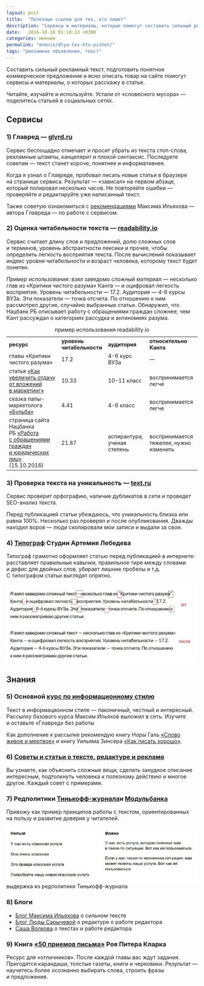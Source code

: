 ```yaml
---
layout: post
title:  "Полезные ссылки для тех, кто пишет"
description: "Сервисы и материалы, которые помогут составить сильный рекламный текст, подготовить понятное коммерческое предложение и ясно описать товар на сайте."
date:   2016-10-16 01:18:33 +0300
categories: мнение
permalink: "mnenie/dlya-tex-kto-pishet/"
tags: "рекламное объявление, текст"
---
```


<p>Составить сильный рекламный текст, подготовить понятное коммерческое предложение и&nbsp;ясно описать товар на&nbsp;сайте помогут сервисы и&nbsp;материалы, о&nbsp;которых расскажу в&nbsp;статье.</p><!--more-->
<p>Читайте, изучайте и&nbsp;используйте. Устали от&nbsp;«словесного мусора»&nbsp;— поделитесь статьей в&nbsp;социальных сетях.</p>
<h2>Сервисы</h2>
<h3>1) Главред&nbsp;— <a href="https://glvrd.ru/?from=www.bartoshevich.by">glvrd.ru</a></h3>
<p>Сервис беспощадно отмечает и&nbsp;просит убрать из&nbsp;текста стоп-слова, рекламные штампы, канцелярит и&nbsp;плохой синтаксис. Последуете советам&nbsp;— текст станет короче, понятнее и&nbsp;информативнее.</p>
<p>Когда я&nbsp;узнал о&nbsp;Главреде, пробовал писать новые статьи в&nbsp;браузере на&nbsp;странице сервиса. Результат&nbsp;— «зависал» на&nbsp;первом абзаце, который полировал несколько часов. Не&nbsp;повторяйте ошибки&nbsp;— проверяйте и&nbsp;редактируйте уже написанный текст.</p>
<p>Также советую ознакомиться с&nbsp;<a href="http://maximilyahov.ru/blog/all/glvrd-7/">рекомендациями</a> Максима Ильяхова&nbsp;— автора Главреда&nbsp;— по&nbsp;работе с&nbsp;сервисом.</p>
<h3>2) Оценка читабельности текста&nbsp;— <a href="http://readability.io/?from=www.bartoshevich.by">readability.io</a></h3>
<p>Сервис считает длину слов и&nbsp;предложений, долю сложных слов и&nbsp;терминов, уровень абстрактности лексики и&nbsp;прочее, чтобы определить легкость восприятия текста. После вычислений показывает индекс уровня читабельности и&nbsp;возраст человека, которому текст будет понятен.</p>
<p><em>Пример использования:</em> взял заведомо сложный материал&nbsp;— несколько глав из&nbsp;«Критики чистого разума» Канта&nbsp;— и&nbsp;оцифровал легкость восприятия. Уровень читабельности&nbsp;— 17.2. Аудитория&nbsp;— <nobr>4-6</nobr> курсы ВУЗа. Эти показатели&nbsp;— точка отсчета. По&nbsp;отношению к&nbsp;ним рассмотрел другие, случайно выбранные статьи. Обнаружил, что Нацбанк РБ&nbsp;описывает работу с&nbsp;обращениями граждан сложнее, чем Кант рассуждал о&nbsp;категориях рассудка и&nbsp;антиномиях разума.</p>

<table> 
<caption>пример использования readability.io</caption>
<tbody> 
<tr> 
<td><strong>ресурс</strong></td>
	<td><strong>уровень читабельности</strong></td>
	<td><strong>аудитория</strong></td>
	<td><strong>относительно Канта</strong></td>
 		</tr>
		<tr> 
	<td>главы «Критики чистого разума»</td>
	<td>17.2</td>
	<td><nobr>4-6</nobr> курс ВУЗа</td>
	<td>—</td>
 		</tr>
		<tr> 
	<td>статья <a href="http://www.bartoshevich.by/mnenie/effektivnost-vlozhenij-v-marketing/">«Как увеличить отдачу от&nbsp;вложений в&nbsp;маркетинг»</a></td>
	<td>10.33</td>
	<td><nobr>10-11</nobr> класс</td>
	<td>воспринимается легче</td>
 		</tr>
		<tr> 
<td>сказка папы-маркетолога <a href="http://www.bartoshevich.by/mnenie/skazki-papy-marketologa/">«Бульба»</a></td>
	<td>4.41</td>
	<td><nobr>4-6</nobr> класс</td>
	<td>воспринимается легче</td>
 		</tr>
		<tr> 
	<td>страница сайта Нацбанка РБ&nbsp;<a href="http://www.nbrb.by/today/applications/">«Работа с&nbsp;обращениями граждан и&nbsp;юридических лиц»</a> (15.10.2016)</td>
	<td>21.87</td>
	<td>аспирантура, ученая степень</td>
	<td>воспринимается тяжелее, нужно изменить</td>
 	</tr>
 	</tbody>
 </table>
<h3>3) Проверка текста на&nbsp;уникальность&nbsp;— <a href="http://text.ru/?from=www.bartoshevich.by">text.ru</a></h3>
<p>Сервис проверит орфографию, наличие дубликатов в&nbsp;сети и&nbsp;проведет SEO-анализ текста.</p>
<p>Перед публикацией статьи убеждаюсь, что уникальность близка или равна 100%. Несколько раз проверял и&nbsp;после опубликования. Дважды находил воров&nbsp;— люди скопировали мои записи и&nbsp;выдали за&nbsp;свои.</p>
<h3>4) <a href="http://www.artlebedev.ru/tools/typograf/?from=www.bartoshevich.by">Типограф</a> Студии Артемия Лебедева</h3>
<p>Типограф грамотно оформляет статью перед публикацией в&nbsp;интернете: расставляет правильные кавычки, правильное тире между словами и&nbsp;дефис для двойных слов, убирает лишние пробелы и&nbsp;т.д. С&nbsp;типографом статьи выглядят опрятно.</p>
<p><img src="/images/text1.jpg" alt="работа типографа" /></p>
<h2>Знания</h2>
<h3>5) Основной <a href="http://maximilyahov.ru/blog/all/availability/">курс по&nbsp;информационному стилю</a></h3>
<p>Текст в&nbsp;информационном стиле&nbsp;— лаконичный, честный и&nbsp;интересный. Рассылку базового курса Максим Ильяхов выложил в&nbsp;сеть. Изучите и&nbsp;оставьте «Главред» без работы </p>
<p>Как дополнение к&nbsp;рассылке рекомендую
книгу Норы Галь <a href="http://lib.ru/TRANSLATORS/NORA_GAL/slowo.txt"> «Слово живое и&nbsp;мертвое»</a> 
и&nbsp;книгу Уильяма Зинсера <a href="http://mastersloga.ru/files/kak_pisat_horosho.pdf">«Как писать хорошо»</a>.</p>
<h3>6) <a href="https://soviet.glvrd.ru/?from=www.bartoshevich.by">Советы и&nbsp;статьи о&nbsp;тексте, редактуре и&nbsp;рекламе</a></h3>
<p>Вы&nbsp;узнаете, как объяснить сложные вещи, сделать занудное описание интересным, подтолкнуть человека к&nbsp;полезному действию и&nbsp;многое другое. Каждый совет с&nbsp;примерами.</p>
<h3>7) Редполитики <a href="https://docs.google.com/document/d/14XdGIjVJLM_FsjHzyh5ca8PkffngykzXd2bLPHzA2ME/edit#heading=h.1xvoj9mbqgeo">Тинькофф-журнала</a>и <a href="https://docs.google.com/document/d/1c_2uP1PpiM12h1ee8egVXAoUCJ9mE9r68zMqrqmS8VA/edit#heading=h.qfb376lrh4iy">Модульбанка</a></h3>
<p>Привожу как пример принципов работы с&nbsp;текстом, ориентированных на&nbsp;пользу и&nbsp;развитие доверия у&nbsp;читателей.</p>
<img src="/images/text2.jpg" alt="выдержка из редполитики Тинькофф-журнала" /> 
<div class="notetip">выдержка из&nbsp;редполитики Тинькофф-журнала</div>

<h3>8) Блоги</h3>
<ul> 
	<li><a href="http://maximilyahov.ru/blog/?from=www.bartoshevich.by">Блог Максима Ильяхова</a> о&nbsp;сильном тексте</li>
	<li><a href="http://kompotique.ru/?from=www.bartoshevich.by">Блог Люды Сарычевой</a> о&nbsp;редактуре о&nbsp;работе редактора</li>
	<li><a href="http://sashavolkova.ru/?from=www.bartoshevich.by">Саша Волкова</a> о&nbsp;текстах и&nbsp;работе редактора</li>
 </ul>
<h3>9) Книга <a href="http://royallib.com/book/klark_roy_piter/50_priemov_pisma.html">«50&nbsp;приемов письма»</a> Роя Питера Кларка</h3>
<p>Ресурс для «отличников». После каждой главы вас ждут задания. Пригодятся карандаши, толстые газеты, книги и&nbsp;черновики. Результат&nbsp;— научитесь более осознанно выбирать слова, строить фразы и&nbsp;предложения.</p>
